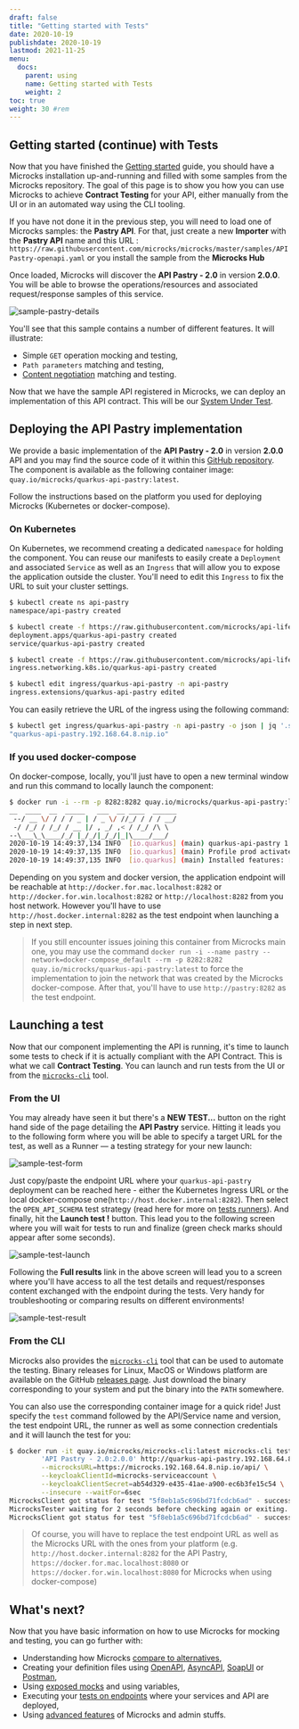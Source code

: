 ```yaml
---
draft: false
title: "Getting started with Tests"
date: 2020-10-19
publishdate: 2020-10-19
lastmod: 2021-11-25
menu:
  docs:
    parent: using
    name: Getting started with Tests
    weight: 2
toc: true
weight: 30 #rem
---
```


## Getting started (continue) with Tests

Now that you have finished the [Getting started](/documentation/getting-started) guide, you should have a Microcks installation up-and-running and filled with some samples from the Microcks repository. The goal of this page is to show you how you can use Microcks to achieve **Contract Testing** for your API, either manually from the UI or in an automated way using the CLI tooling.

If you have not done it in the previous step, you will need to load one of Microcks samples: the **Pastry API**. For that, just create a new <b>Importer</b> with the **Pastry API** name and this URL : `https://raw.githubusercontent.com/microcks/microcks/master/samples/APIPastry-openapi.yaml` or you install the sample from the <b> Microcks Hub </b>

Once loaded, Microcks will discover the **API Pastry - 2.0** in version **2.0.0**. You will be able to browse the operations/resources and associated request/response samples of this service.

![sample-pastry-details](/images/sample-pastry-details-new.png)

You'll see that this sample contains a number of different features. It will illustrate:

* Simple `GET` operation mocking and testing, 
* `Path parameters` matching and testing,
* [Content negotiation](./using/advanced/#content-negocation-in-rest-mocks) matching and testing.

Now that we have the sample API registered in Microcks, we can deploy an implementation of this API contract. This will be our [System Under Test](https://en.wikipedia.org/wiki/System_under_test).


## Deploying the API Pastry implementation

We provide a basic implementation of the **API Pastry - 2.0** in version **2.0.0** API and you may find the source code of it within this [GitHub repository](https://github.com/microcks/api-lifecycle/tree/master/api-pastry-demo/api-implementations/quarkus-api-pastry). The component is available as the following container image: `quay.io/microcks/quarkus-api-pastry:latest`.

Follow the instructions based on the platform you used for deploying Microcks (Kubernetes or docker-compose).

### On Kubernetes

On Kubernetes, we recommend creating a dedicated `namespace` for holding the component. You can reuse our manifests to easily create a `Deployment` and associated `Service` as well as an `Ingress` that will allow you to expose the application outside the cluster. You'll need to edit this `Ingress` to fix the URL to suit your cluster settings.

```sh
$ kubectl create ns api-pastry
namespace/api-pastry created

$ kubectl create -f https://raw.githubusercontent.com/microcks/api-lifecycle/master/api-pastry-demo/api-implementations/quarkus-api-pastry/deployment.yml -n api-pastry
deployment.apps/quarkus-api-pastry created
service/quarkus-api-pastry created

$ kubectl create -f https://raw.githubusercontent.com/microcks/api-lifecycle/master/api-pastry-demo/api-implementations/quarkus-api-pastry/ingress.yml -n api-pastry
ingress.networking.k8s.io/quarkus-api-pastry created

$ kubectl edit ingress/quarkus-api-pastry -n api-pastry
ingress.extensions/quarkus-api-pastry edited
```

You can easily retrieve the URL of the ingress using the following command:

```sh
$ kubectl get ingress/quarkus-api-pastry -n api-pastry -o json | jq '.spec.rules[0].host'
"quarkus-api-pastry.192.168.64.8.nip.io"
```

### If you used docker-compose

On docker-compose, locally, you'll just have to open a new terminal window and run this command to locally launch the component:

```sh
$ docker run -i --rm -p 8282:8282 quay.io/microcks/quarkus-api-pastry:latest
__  ____  __  _____   ___  __ ____  ______ 
 --/ __ \/ / / / _ | / _ \/ //_/ / / / __/ 
 -/ /_/ / /_/ / __ |/ , _/ ,< / /_/ /\ \   
--\___\_\____/_/ |_/_/|_/_/|_|\____/___/   
2020-10-19 14:49:37,134 INFO  [io.quarkus] (main) quarkus-api-pastry 1.0.0-SNAPSHOT native (powered by Quarkus 1.7.1.Final) started in 0.104s. Listening on: http://0.0.0.0:8282
2020-10-19 14:49:37,135 INFO  [io.quarkus] (main) Profile prod activated. 
2020-10-19 14:49:37,135 INFO  [io.quarkus] (main) Installed features: [cdi, resteasy, resteasy-jaxb, resteasy-jsonb]
```

Depending on you system and docker version, the application endpoint will be reachable at `http://docker.for.mac.localhost:8282` or `http://docker.for.win.localhost:8282` or `http://localhost:8282` from you host network. However you'll have to use `http://host.docker.internal:8282` as the test endpoint when launching a step in next step.

> If you still encounter issues joining this container from Microcks main one, you may use the command `docker run -i --name pastry --network=docker-compose_default --rm -p 8282:8282 quay.io/microcks/quarkus-api-pastry:latest` to force the implementation to join the network that was created by the Microcks docker-compose. After that, you'll have to use `http://pastry:8282` as the test endpoint.

## Launching a test

Now that our component implementing the API is running, it's time to launch some tests to check if it is actually compliant with the API Contract. This is what we call **Contract Testing**. You can launch and run tests from the UI or from the [`microcks-cli`](../automating/cli/) tool.

### From the UI

You may already have seen it but there's a **NEW TEST...** button on the right hand side of the page detailing the **API Pastry** service. Hitting it leads you to the following form where you will be able to specify a target URL for the test, as well as a Runner — a testing strategy for your new launch:

![sample-test-form](/images/sample-test-form-new.png)

Just copy/paste the endpoint URL where your `quarkus-api-pastry` deployment can be reached here - either the Kubernetes Ingress URL or the local docker-compose one(`http://host.docker.internal:8282`). Then select the `OPEN_API_SCHEMA` test strategy (read here for more on [tests runners](../using/tests/#test-runner)). And finally, hit the **Launch test !** button. This lead you to the following screen where you will wait for tests to run and finalize (green check marks should appear after some seconds).

![sample-test-launch](/images/sample-test-launch-new.png)

Following the **Full results** link in the above screen will lead you to a screen where you'll have access to all the test details and request/responses content exchanged with the endpoint during the tests. Very handy for troubleshooting or comparing results on different environments!

![sample-test-result](/images/sample-test-result-new.png)


### From the CLI

Microcks also provides the [`microcks-cli`](../automating/cli/) tool that can be used to automate the testing. Binary releases for Linux, MacOS or Windows platform are available on the GitHub [releases page](https://github.com/microcks/microcks-cli/releases). Just download the binary corresponding to your system and put the binary into the `PATH` somewhere.

You can also use the corresponding container image for a quick ride! Just specify the `test` command followed by the API/Service name and version, the test endpoint URL, the runner as well as some connection credentials and it will launch the test for you:

```sh
$ docker run -it quay.io/microcks/microcks-cli:latest microcks-cli test \
        'API Pastry - 2.0:2.0.0' http://quarkus-api-pastry.192.168.64.8.nip.io OPEN_API_SCHEMA \
        --microcksURL=https://microcks.192.168.64.8.nip.io/api/ \
        --keycloakClientId=microcks-serviceaccount \
        --keycloakClientSecret=ab54d329-e435-41ae-a900-ec6b3fe15c54 \
        --insecure --waitFor=6sec
MicrocksClient got status for test "5f8eb1a5c696bd71fcdcb6ad" - success: false, inProgress: true 
MicrocksTester waiting for 2 seconds before checking again or exiting.
MicrocksClient got status for test "5f8eb1a5c696bd71fcdcb6ad" - success: true, inProgress: false 
```

> Of course, you will have to replace the test endpoint URL as well as the Microcks URL with the ones from your platform (e.g. `http://host.docker.internal:8282` for the API Pastry, `https://docker.for.mac.localhost:8080` or `https://docker.for.win.localhost:8080` for Microcks when using docker-compose)

## What's next?

Now that you have basic information on how to use Microcks for mocking and testing, you can go further with:

* Understanding how Microcks [compare to alternatives](/documentation/using/alternatives),
* Creating your definition files using [OpenAPI](/documentation/using/openapi), [AsyncAPI](/documentation/using/asyncapi), [SoapUI](/documentation/using/soapui) or [Postman](/documentation/using/postman),
* Using [exposed mocks](/documentation/using/mocks) and using variables,
* Executing your [tests on endpoints](/documentation/using/tests) where your services and API are deployed,
* Using [advanced features]((/documentation/using/advanced)) of Microcks and admin stuffs.
